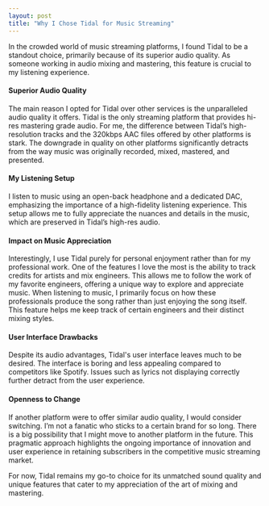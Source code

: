 ```yaml
---
layout: post
title: "Why I Chose Tidal for Music Streaming"
---
```


In the crowded world of music streaming platforms, I found Tidal to be a standout choice, primarily because of its superior audio quality. As someone working in audio mixing and mastering, this feature is crucial to my listening experience.

#### Superior Audio Quality

The main reason I opted for Tidal over other services is the unparalleled audio quality it offers. Tidal is the only streaming platform that provides hi-res mastering grade audio. For me, the difference between Tidal’s high-resolution tracks and the 320kbps AAC files offered by other platforms is stark. The downgrade in quality on other platforms significantly detracts from the way music was originally recorded, mixed, mastered, and presented.

#### My Listening Setup

I listen to music using an open-back headphone and a dedicated DAC, emphasizing the importance of a high-fidelity listening experience. This setup allows me to fully appreciate the nuances and details in the music, which are preserved in Tidal’s high-res audio.

#### Impact on Music Appreciation

Interestingly, I use Tidal purely for personal enjoyment rather than for my professional work. One of the features I love the most is the ability to track credits for artists and mix engineers. This allows me to follow the work of my favorite engineers, offering a unique way to explore and appreciate music. When listening to music, I primarily focus on how these professionals produce the song rather than just enjoying the song itself. This feature helps me keep track of certain engineers and their distinct mixing styles.

#### User Interface Drawbacks

Despite its audio advantages, Tidal's user interface leaves much to be desired. The interface is boring and less appealing compared to competitors like Spotify. Issues such as lyrics not displaying correctly further detract from the user experience.

#### Openness to Change

If another platform were to offer similar audio quality, I would consider switching. I’m not a fanatic who sticks to a certain brand for so long. There is a big possibility that I might move to another platform in the future. This pragmatic approach highlights the ongoing importance of innovation and user experience in retaining subscribers in the competitive music streaming market.

For now, Tidal remains my go-to choice for its unmatched sound quality and unique features that cater to my appreciation of the art of mixing and mastering.